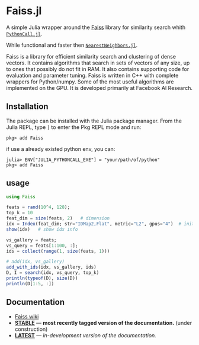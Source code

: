 # Faiss.jl

A simple Julia wrapper around the [Faiss](https://github.com/facebookresearch/Faiss) library for similarity search whith [`PythonCall.jl`](https://github.com/cjdoris/PythonCall.jl).

While functional and faster then [`NearestNeighbors.jl`](https://github.com/KristofferC/NearestNeighbors.jl).

Faiss is a library for efficient similarity search and clustering of dense vectors. It contains algorithms that search in sets of vectors of any size, up to ones that possibly do not fit in RAM. It also contains supporting code for evaluation and parameter tuning. Faiss is written in C++ with complete wrappers for Python/numpy. Some of the most useful algorithms are implemented on the GPU. It is developed primarily at Facebook AI Research.


## Installation

The package can be installed with the Julia package manager.
From the Julia REPL, type `]` to enter the Pkg REPL mode and run:

```
pkg> add Faiss
```
if use a already existed python env, you can:
```
julia> ENV["JULIA_PYTHONCALL_EXE"] = "your/path/of/python"
pkg> add Faiss
```

## usage
```julia
using Faiss

feats = rand(10^4, 128);
top_k = 10
feat_dim = size(feats, 2)   # dimension
idx = Index(feat_dim; str="IDMap2,Flat", metric="L2", gpus="4")  # init Faiss Index
show(idx)   # show idx info

vs_gallery = feats;
vs_query = feats[1:100, :];
ids = collect(range(1, size(feats, 1)))

# add(idx, vs_gallery)
add_with_ids(idx, vs_gallery, ids)
D, I = search(idx, vs_query, top_k) 
println(typeof(D), size(D))
println(D[1:5, :])
```

## Documentation

- [Faiss wiki](https://github.com/facebookresearch/faiss/wiki)
- [**STABLE**](docs-stable-url) &mdash; **most recently tagged version of the documentation.** (under construction)
- [**LATEST**](docs-dev-url) &mdash; *in-development version of the documentation.*
